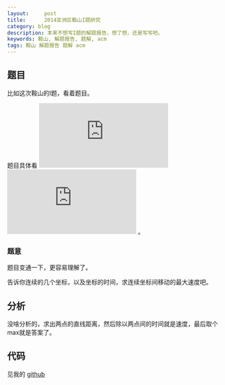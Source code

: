 ```yaml
---
layout:     post
title:      2014亚洲区鞍山I题研究
category: blog
description: 本来不想写I题的解题报告，想了想，还是写写吧。
keywords: 鞍山, 解题报告, 题解, acm
tags: 鞍山 解题报告 题解 acm
---
```



## 题目

比如这次鞍山的I题，看着题目。

题目具体看 ![题目][i-problem-1] ![题目][i-problem-2] 。

### 题意

题目变通一下，更容易理解了。

告诉你连续的几个坐标，以及坐标的时间，求连续坐标间移动的最大速度吧。


## 分析

没啥分析的，求出两点的直线距离，然后除以两点间的时间就是速度，最后取个max就是答案了。


## 代码

见我的 [github][i-ac]

[i-problem-1]: http://tiankonguse.com/lab/cloudLink/baidupan.php?url=/1915453531/4288729342.jpg
[i-problem-2]: http://tiankonguse.com/lab/cloudLink/baidupan.php?url=/1915453531/1333581366.jpg
[i-ac]: https://github.com/tiankonguse/ACM/blob/master/2014/anshan/I.cpp
